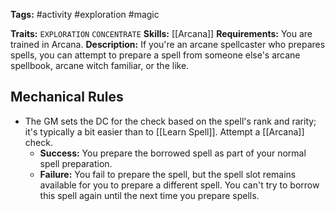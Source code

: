 **Tags:** #activity #exploration #magic

**Traits:** `EXPLORATION` `CONCENTRATE`
**Skills:** [[Arcana]]
**Requirements:** You are trained in Arcana.
**Description:** If you're an arcane spellcaster who prepares spells, you can attempt to prepare a spell from someone else's arcane spellbook, arcane witch familiar, or the like.

## Mechanical Rules

- The GM sets the DC for the check based on the spell's rank and rarity; it's typically a bit easier than to [[Learn Spell]]. Attempt a [[Arcana]] check.
	- **Success:** You prepare the borrowed spell as part of your normal spell preparation.  
	- **Failure:** You fail to prepare the spell, but the spell slot remains available for you to prepare a different spell. You can't try to borrow this spell again until the next time you prepare spells.